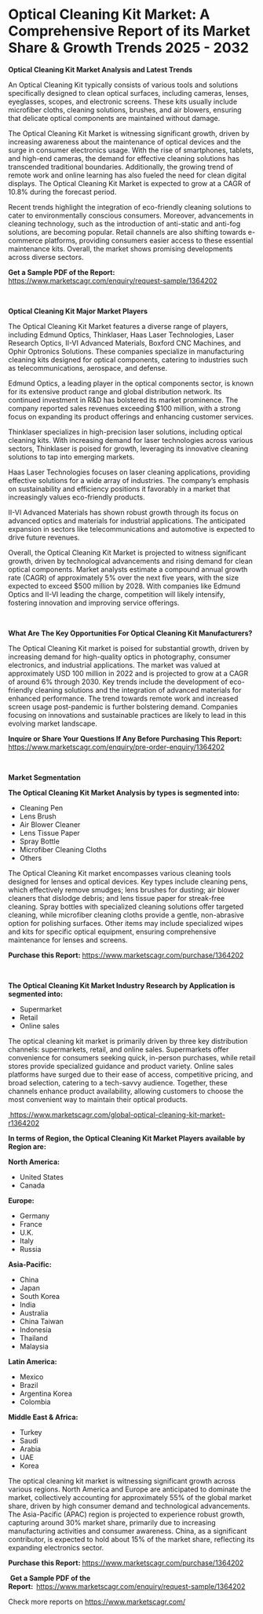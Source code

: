 <p><h1>Optical Cleaning Kit Market: A Comprehensive Report of its Market Share & Growth Trends 2025 - 2032</h1></p><p><strong>Optical Cleaning Kit Market Analysis and Latest Trends</strong></p>
<p><p>An Optical Cleaning Kit typically consists of various tools and solutions specifically designed to clean optical surfaces, including cameras, lenses, eyeglasses, scopes, and electronic screens. These kits usually include microfiber cloths, cleaning solutions, brushes, and air blowers, ensuring that delicate optical components are maintained without damage.</p><p>The Optical Cleaning Kit Market is witnessing significant growth, driven by increasing awareness about the maintenance of optical devices and the surge in consumer electronics usage. With the rise of smartphones, tablets, and high-end cameras, the demand for effective cleaning solutions has transcended traditional boundaries. Additionally, the growing trend of remote work and online learning has also fueled the need for clean digital displays. The Optical Cleaning Kit Market is expected to grow at a CAGR of 10.8% during the forecast period. </p><p>Recent trends highlight the integration of eco-friendly cleaning solutions to cater to environmentally conscious consumers. Moreover, advancements in cleaning technology, such as the introduction of anti-static and anti-fog solutions, are becoming popular. Retail channels are also shifting towards e-commerce platforms, providing consumers easier access to these essential maintenance kits. Overall, the market shows promising developments across diverse sectors.</p></p>
<p><strong>Get a Sample PDF of the Report:&nbsp;</strong> <a href="https://www.marketscagr.com/enquiry/request-sample/1364202?utm_campaign=2319&utm_medium=2&utm_source=Github&utm_content=ia&utm_term=07022025&utm_id=optical-cleaning-kit">https://www.marketscagr.com/enquiry/request-sample/1364202</a></p>
<p>&nbsp;</p>
<p><strong>Optical Cleaning Kit Major Market Players</strong></p>
<p><p>The Optical Cleaning Kit Market features a diverse range of players, including Edmund Optics, Thinklaser, Haas Laser Technologies, Laser Research Optics, II-VI Advanced Materials, Boxford CNC Machines, and Ophir Optronics Solutions. These companies specialize in manufacturing cleaning kits designed for optical components, catering to industries such as telecommunications, aerospace, and defense.</p><p>Edmund Optics, a leading player in the optical components sector, is known for its extensive product range and global distribution network. Its continued investment in R&D has bolstered its market prominence. The company reported sales revenues exceeding $100 million, with a strong focus on expanding its product offerings and enhancing customer services.</p><p>Thinklaser specializes in high-precision laser solutions, including optical cleaning kits. With increasing demand for laser technologies across various sectors, Thinklaser is poised for growth, leveraging its innovative cleaning solutions to tap into emerging markets.</p><p>Haas Laser Technologies focuses on laser cleaning applications, providing effective solutions for a wide array of industries. The company’s emphasis on sustainability and efficiency positions it favorably in a market that increasingly values eco-friendly products.</p><p>II-VI Advanced Materials has shown robust growth through its focus on advanced optics and materials for industrial applications. The anticipated expansion in sectors like telecommunications and automotive is expected to drive future revenues.</p><p>Overall, the Optical Cleaning Kit Market is projected to witness significant growth, driven by technological advancements and rising demand for clean optical components. Market analysts estimate a compound annual growth rate (CAGR) of approximately 5% over the next five years, with the size expected to exceed $500 million by 2028. With companies like Edmund Optics and II-VI leading the charge, competition will likely intensify, fostering innovation and improving service offerings.</p></p>
<p>&nbsp;</p>
<p><strong>What Are The Key Opportunities For Optical Cleaning Kit Manufacturers?</strong></p>
<p><p>The Optical Cleaning Kit market is poised for substantial growth, driven by increasing demand for high-quality optics in photography, consumer electronics, and industrial applications. The market was valued at approximately USD 100 million in 2022 and is projected to grow at a CAGR of around 6% through 2030. Key trends include the development of eco-friendly cleaning solutions and the integration of advanced materials for enhanced performance. The trend towards remote work and increased screen usage post-pandemic is further bolstering demand. Companies focusing on innovations and sustainable practices are likely to lead in this evolving market landscape.</p></p>
<p><strong>Inquire or Share Your Questions If Any Before Purchasing This Report:</strong> <a href="https://www.marketscagr.com/enquiry/pre-order-enquiry/1364202?utm_campaign=2319&utm_medium=2&utm_source=Github&utm_content=ia&utm_term=07022025&utm_id=optical-cleaning-kit">https://www.marketscagr.com/enquiry/pre-order-enquiry/1364202</a></p>
<p>&nbsp;</p>
<p><strong>Market Segmentation</strong></p>
<p><strong>The Optical Cleaning Kit Market Analysis by types is segmented into:</strong></p>
<p><ul><li>Cleaning Pen</li><li>Lens Brush</li><li>Air Blower Cleaner</li><li>Lens Tissue Paper</li><li>Spray Bottle</li><li>Microfiber Cleaning Cloths</li><li>Others</li></ul></p>
<p><p>The Optical Cleaning Kit market encompasses various cleaning tools designed for lenses and optical devices. Key types include cleaning pens, which effectively remove smudges; lens brushes for dusting; air blower cleaners that dislodge debris; and lens tissue paper for streak-free cleaning. Spray bottles with specialized cleaning solutions offer targeted cleaning, while microfiber cleaning cloths provide a gentle, non-abrasive option for polishing surfaces. Other items may include specialized wipes and kits for specific optical equipment, ensuring comprehensive maintenance for lenses and screens.</p></p>
<p><strong>Purchase this Report:&nbsp;</strong><a href="https://www.marketscagr.com/purchase/1364202?utm_campaign=2319&utm_medium=2&utm_source=Github&utm_content=ia&utm_term=07022025&utm_id=optical-cleaning-kit">https://www.marketscagr.com/purchase/1364202</a></p>
<p>&nbsp;</p>
<p><strong>The Optical Cleaning Kit Market Industry Research by Application is segmented into:</strong></p>
<p><ul><li>Supermarket</li><li>Retail</li><li>Online sales</li></ul></p>
<p><p>The optical cleaning kit market is primarily driven by three key distribution channels: supermarkets, retail, and online sales. Supermarkets offer convenience for consumers seeking quick, in-person purchases, while retail stores provide specialized guidance and product variety. Online sales platforms have surged due to their ease of access, competitive pricing, and broad selection, catering to a tech-savvy audience. Together, these channels enhance product availability, allowing customers to choose the most convenient way to maintain their optical products.</p></p>
<p><a href="https://www.marketscagr.com/global-optical-cleaning-kit-market-r1364202?utm_campaign=2319&utm_medium=2&utm_source=Github&utm_content=ia&utm_term=07022025&utm_id=optical-cleaning-kit">&nbsp;https://www.marketscagr.com/global-optical-cleaning-kit-market-r1364202</a></p>
<p><strong>In terms of Region, the Optical Cleaning Kit Market Players available by Region are:</strong></p>
<p>
    <p> <strong> North America: </strong>
        <ul>
            <li>United States</li>
            <li>Canada</li>
        </ul>
        </p> 
    <p> <strong> Europe: </strong>
        <ul>
            <li>Germany</li>
            <li>France</li>
            <li>U.K.</li>
            <li>Italy</li>
            <li>Russia</li>
        </ul>
        </p> 
    <p> <strong> Asia-Pacific: </strong>
        <ul>
            <li>China</li>
            <li>Japan</li>
            <li>South Korea</li>
            <li>India</li>
            <li>Australia</li>
            <li>China Taiwan</li>
            <li>Indonesia</li>
            <li>Thailand</li>
            <li>Malaysia</li>
        </ul>
        </p> 
    <p> <strong> Latin America: </strong>
        <ul>
            <li>Mexico</li>
            <li>Brazil</li>
            <li>Argentina Korea</li>
            <li>Colombia</li>
        </ul>
        </p> 
    <p> <strong> Middle East & Africa: </strong>
        <ul>
            <li>Turkey</li>
            <li>Saudi</li>
            <li>Arabia</li>
            <li>UAE</li>
            <li>Korea</li>
        </ul>
    </p>
    </p>
<p><p>The optical cleaning kit market is witnessing significant growth across various regions. North America and Europe are anticipated to dominate the market, collectively accounting for approximately 55% of the global market share, driven by high consumer demand and technological advancements. The Asia-Pacific (APAC) region is projected to experience robust growth, capturing around 30% market share, primarily due to increasing manufacturing activities and consumer awareness. China, as a significant contributor, is expected to hold about 15% of the market share, reflecting its expanding electronics sector.</p></p>
<p><strong>Purchase this Report: </strong><a href="https://www.marketscagr.com/purchase/1364202?utm_campaign=2319&utm_medium=2&utm_source=Github&utm_content=ia&utm_term=07022025&utm_id=optical-cleaning-kit">https://www.marketscagr.com/purchase/1364202</a></p>
<p>&nbsp;<strong>Get a Sample PDF of the Report:&nbsp;&nbsp;</strong><a href="https://www.marketscagr.com/enquiry/request-sample/1364202?utm_campaign=2319&utm_medium=2&utm_source=Github&utm_content=ia&utm_term=07022025&utm_id=optical-cleaning-kit">https://www.marketscagr.com/enquiry/request-sample/1364202</a></p>
<p><strong></strong></p>
<p>Check more reports on <a href="https://www.marketscagr.com/?utm_campaign=2319&utm_medium=2&utm_source=Github&utm_content=ia&utm_term=07022025&utm_id=optical-cleaning-kit">https://www.marketscagr.com/</a></p>
